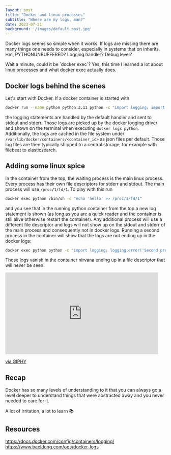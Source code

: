 ```yaml
---
layout: post
title: "Docker and linux processes"
subtitle: "Where are my logs, man?"
date: 2023-07-21
background: '/images/default_post.jpg'
---
```

Docker logs seems so simple when it works. If logs are missing there are many things one needs to consider, especially in systems that on inherits. Hm, PYTHONUNBUFFERED? Logging handler? Debug level?

Wait a minute, could it be ´docker exec´? Yes, this time I learned a lot about linux processes and what docker exec actually does.

## Docker logs behind the scenes

Let's start with Docker. If a docker container is started with 

```bash
docker run --name python python:3.11 python -c "import logging; import time; logging.error('Start'); time.sleep(60); logging.error('End')"
```

the logging statements are handled by the default handler and sent to stdout and stderr. Those logs are picked up by the docker logging driver and shown on the terminal when executing `docker logs python`. Additionally, the logs are cached in the file system under `/var/lib/docker/containers/<container_id>` as json files per default. Those log files are then typically shipped to a central storage, for example with filebeat to elasticsearch.

## Adding some linux spice

In the container from the top, the waiting process is the main linux process. Every process has their own file descriptors for stderr and stdout. The main process will use `/proc/1/fd/1`. To play with this run

```bash
docker exec python /bin/sh -c "echo 'hello' >> /proc/1/fd/1"
```

and you see that in the running python container from the top a new log statement is shown (as long as you are a quick reader and the container is still alive otherwise restart the container). Any additional process will use a different file descriptor and logs will not show up on the stdout and stderr of the main process and consequently not in docker logs. Running a second process in the container will show that the logs are not ending up in the docker logs:

```bash
docker exec python python -c "import logging; logging.error('Second process')"
```

Those logs vanish in the container nirvana ending up in a file descriptor that will never be seen.

<iframe src="https://giphy.com/embed/l0HehB8QWj2iRwY8g" width="480" height="256" frameBorder="0" class="giphy-embed" allowFullScreen></iframe><p><a href="https://giphy.com/gifs/l0HehB8QWj2iRwY8g">via GIPHY</a></p>

## Recap

Docker has so many levels of understanding to it that you can always go a level deeper to understand things that were abstracted away and you never needed to care for it. 

A lot of irritation, a lot to learn &#128218;


## Resources

https://docs.docker.com/config/containers/logging/
https://www.baeldung.com/ops/docker-logs
